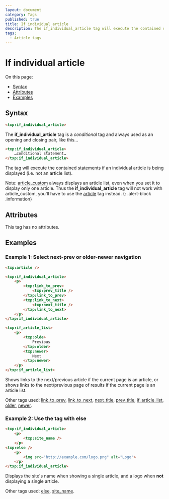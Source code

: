```yaml
---
layout: document
category: Tags
published: true
title: If individual article
description: The if_individual_article tag will execute the contained statements if an individual article is being displayed.
tags:
  - Article tags
---
```


# If individual article

On this page:

* [Syntax](#syntax)
* [Attributes](#attributes)
* [Examples](#examples)

## Syntax

~~~ html
<txp:if_individual_article>
~~~

The **if_individual_article** tag is a *conditional* tag and always used as an opening and closing pair, like this…

~~~ html
<txp:if_individual_article>
    …conditional statement…
</txp:if_individual_article>
~~~

The tag will execute the contained statements if an individual article is being displayed (i.e. not an article list).

Note: [article_custom](article_custom) always displays an article list, even when you set it to display only one article. Thus the **if_individual_article** tag will not work with article_custom, you'll have to use the [article](article) tag instead.
{: .alert-block .information}

## Attributes

This tag has no attributes.

## Examples

### Example 1: Select next-prev or older-newer navigation

~~~ html
<txp:article />

<txp:if_individual_article>
    <p>
        <txp:link_to_prev>
            <txp:prev_title />
        </txp:link_to_prev>
        <txp:link_to_next>
            <txp:next_title />
        </txp:link_to_next>
    </p>
</txp:if_individual_article>

<txp:if_article_list>
    <p>
        <txp:olde>
            Previous
        </txp:older>
        <txp:newer>
            Next
        </txp:newer>
    </p>
</txp:if_article_list>
~~~

Shows links to the next/previous article if the current page is an article, or shows links to the next/previous page of results if the current page is an article list.

Other tags used: [link_to_prev](link_to_prev), [link_to_next](link_to_next), [next_title](next_title), [prev_title](prev_title), [if_article_list](if_article_list), [older](older), [newer](newer).

### Example 2: Use the tag with else

~~~ html
<txp:if_individual_article>
    <p>
        <txp:site_name />
    </p>
<txp:else />
    <p>
        <img src="http://example.com/logo.png" alt="Logo">
    </p>
</txp:if_individual_article>
~~~

Displays the site's name when showing a single article, and a logo when **not** displaying a single article.

Other tags used: [else](else), [site_name](site_name).
